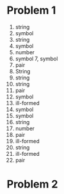 # Problem 1
1. string
2. symbol
3. string
4. symbol
5. number
6. symbol
7, symbol
8. pair
9. String
10. string
11. string
12. pair
13. symbol
14. ill-formed
15. symbol
16. symbol
17. string
18. number
19. pair
20. ill-formed
21. string
22. ill-formed
23. pair

# Problem 2

